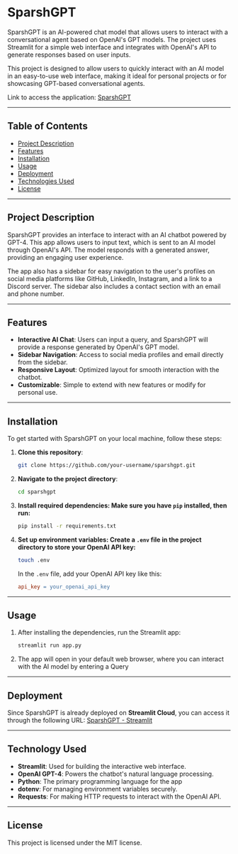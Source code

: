 # SparshGPT

SparshGPT is an AI-powered chat model that allows users to interact with a conversational agent based on OpenAI's GPT models. The project uses Streamlit for a simple web interface and integrates with OpenAI's API to generate responses based on user inputs.

This project is designed to allow users to quickly interact with an AI model in an easy-to-use web interface, making it ideal for personal projects or for showcasing GPT-based conversational agents.

Link to access the application: [SparshGPT](https://sparshgpt.streamlit.app/)

---

## Table of Contents
- [Project Description](#project-description)
- [Features](#features)
- [Installation](#installation)
- [Usage](#usage)
- [Deployment](#deployment)
- [Technologies Used](#technologies-used)
- [License](#license)

---

## Project Description

SparshGPT provides an interface to interact with an AI chatbot powered by GPT-4. This app allows users to input text, which is sent to an AI model through OpenAI's API. The model responds with a generated answer, providing an engaging user experience.

The app also has a sidebar for easy navigation to the user's profiles on social media platforms like GitHub, LinkedIn, Instagram, and a link to a Discord server. The sidebar also includes a contact section with an email and phone number.

---

## Features

- **Interactive AI Chat**: Users can input a query, and SparshGPT will provide a response generated by OpenAI's GPT model.
- **Sidebar Navigation**: Access to social media profiles and email directly from the sidebar.
- **Responsive Layout**: Optimized layout for smooth interaction with the chatbot.
- **Customizable**: Simple to extend with new features or modify for personal use.

---

## Installation

To get started with SparshGPT on your local machine, follow these steps:

1. **Clone this repository**:
   ```bash
   git clone https://github.com/your-username/sparshgpt.git
2. **Navigate to the project directory**:
   ```bash
   cd sparshgpt
3. **Install required dependencies: Make sure you have `pip` installed, then run:**
   ```bash
   pip install -r requirements.txt
4. **Set up environment variables: Create a `.env` file in the project directory to store your OpenAI API key:**
   ```bash
   touch .env
   ```
   In the `.env` file, add your OpenAI API key like this:
   ```makefile
   api_key = your_openai_api_key
   ```

---

## Usage

1. After installing the dependencies, run the Streamlit app:
   ```bash
   streamlit run app.py
2. The app will open in your default web browser, where you can interact with the AI model by entering a Query

---

## Deployment

Since SparshGPT is already deployed on **Streamlit Cloud**, you can access it through the following URL: 
[SparshGPT - Streamlit](https://sparshgpt.streamlit.app/)

---

## Technology Used

- **Streamlit**: Used for building the interactive web interface.
- **OpenAI GPT-4**: Powers the chatbot's natural language processing.
- **Python**: The primary programming language for the app
- **dotenv**: For managing environment variables securely.
- **Requests**: For making HTTP requests to interact with the OpenAI API.

---

## License

This project is licensed under the MIT license.

